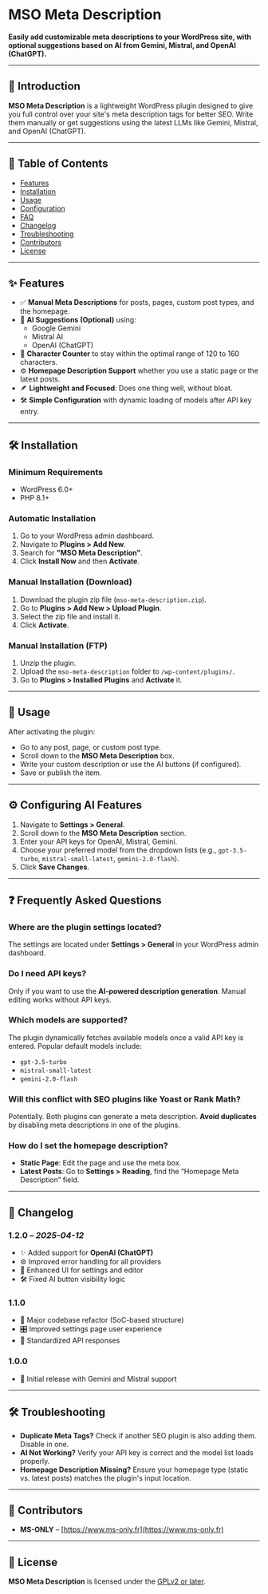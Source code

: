# MSO Meta Description

**Easily add customizable meta descriptions to your WordPress site, with optional suggestions based on AI from Gemini, Mistral, and OpenAI (ChatGPT).**

---

## 🧠 Introduction

**MSO Meta Description** is a lightweight WordPress plugin designed to give you full control over your site's meta description tags for better SEO. Write them manually or get suggestions using the latest LLMs like Gemini, Mistral, and OpenAI (ChatGPT).

---

## 📑 Table of Contents

- [Features](#-features)
- [Installation](#-installation)
- [Usage](#-usage)
- [Configuration](#-configuring-ai-features)
- [FAQ](#-frequently-asked-questions)
- [Changelog](#-changelog)
- [Troubleshooting](#-troubleshooting)
- [Contributors](#-contributors)
- [License](#-license)

---

## ✨ Features

- ✅ **Manual Meta Descriptions** for posts, pages, custom post types, and the homepage.
- 🤖 **AI Suggestions (Optional)** using:
  - Google Gemini
  - Mistral AI
  - OpenAI (ChatGPT)
- 🧩 **Character Counter** to stay within the optimal range of 120 to 160 characters.
- ⚙️ **Homepage Description Support** whether you use a static page or the latest posts.
- 🪶 **Lightweight and Focused**: Does one thing well, without bloat.
- 🛠️ **Simple Configuration** with dynamic loading of models after API key entry.

---

## 🛠️ Installation

### Minimum Requirements

- WordPress 6.0+
- PHP 8.1+

### Automatic Installation

1. Go to your WordPress admin dashboard.
2. Navigate to **Plugins > Add New**.
3. Search for **"MSO Meta Description"**.
4. Click **Install Now** and then **Activate**.

### Manual Installation (Download)

1. Download the plugin zip file (`mso-meta-description.zip`).
2. Go to **Plugins > Add New > Upload Plugin**.
3. Select the zip file and install it.
4. Click **Activate**.

### Manual Installation (FTP)

1. Unzip the plugin.
2. Upload the `mso-meta-description` folder to `/wp-content/plugins/`.
3. Go to **Plugins > Installed Plugins** and **Activate** it.

---

## 🚀 Usage

After activating the plugin:

- Go to any post, page, or custom post type.
- Scroll down to the **MSO Meta Description** box.
- Write your custom description or use the AI buttons (if configured).
- Save or publish the item.

---

## ⚙️ Configuring AI Features

1. Navigate to **Settings > General**.
2. Scroll down to the **MSO Meta Description** section.
3. Enter your API keys for OpenAI, Mistral, Gemini.
4. Choose your preferred model from the dropdown lists (e.g., `gpt-3.5-turbo`, `mistral-small-latest`, `gemini-2.0-flash`).
5. Click **Save Changes**.

---

## ❓ Frequently Asked Questions

### Where are the plugin settings located?

The settings are located under **Settings > General** in your WordPress admin dashboard.

### Do I need API keys?

Only if you want to use the **AI-powered description generation**. Manual editing works without API keys.

### Which models are supported?

The plugin dynamically fetches available models once a valid API key is entered. Popular default models include:
- `gpt-3.5-turbo`
- `mistral-small-latest`
- `gemini-2.0-flash`

### Will this conflict with SEO plugins like Yoast or Rank Math?

Potentially. Both plugins can generate a meta description. **Avoid duplicates** by disabling meta descriptions in one of the plugins.

### How do I set the homepage description?

- **Static Page**: Edit the page and use the meta box.
- **Latest Posts**: Go to **Settings > Reading**, find the “Homepage Meta Description” field.

---

## 🧾 Changelog

### 1.2.0 – *2025-04-12*

- ✨ Added support for **OpenAI (ChatGPT)**
- ⚙️ Improved error handling for all providers
- 🎨 Enhanced UI for settings and editor
- 🛠️ Fixed AI button visibility logic

### 1.1.0

- 🧱 Major codebase refactor (SoC-based structure)
- 🎛️ Improved settings page user experience
- 📡 Standardized API responses

### 1.0.0

- 🚀 Initial release with Gemini and Mistral support

---

## 🛠️ Troubleshooting

- **Duplicate Meta Tags?** Check if another SEO plugin is also adding them. Disable in one.
- **AI Not Working?** Verify your API key is correct and the model list loads properly.
- **Homepage Description Missing?** Ensure your homepage type (static vs. latest posts) matches the plugin's input location.

---

## 👥 Contributors

- **MS-ONLY** – [https://www.ms-only.fr](https://www.ms-only.fr)

---

## 📄 License

**MSO Meta Description** is licensed under the [GPLv2 or later](https://www.gnu.org/licenses/gpl-2.0.html).
